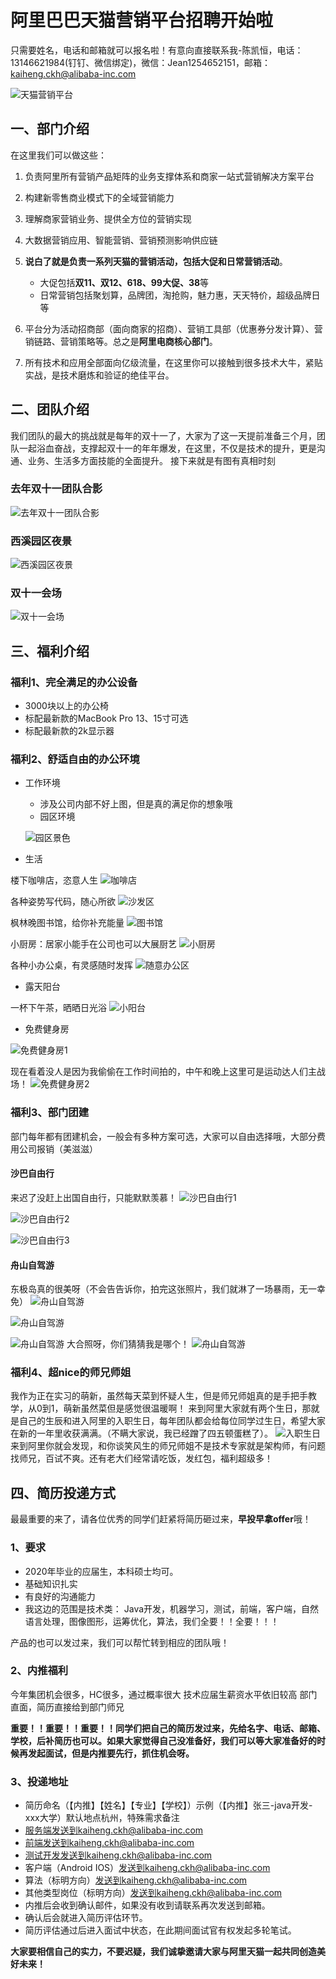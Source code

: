# 阿里巴巴天猫营销平台招聘开始啦

只需要姓名，电话和邮箱就可以报名啦！有意向直接联系我-陈凯恒，电话：13146621984(钉钉、微信绑定)，微信：Jean1254652151，邮箱：kaiheng.ckh@alibaba-inc.com

![天猫营销平台](https://github.com/lyflipped/tmall-2020-recommend/blob/master/%E7%B4%A0%E6%9D%90/%E8%90%A5%E9%94%80%E5%B9%B3%E5%8F%B0-min.jpg?raw=true)

## 一、部门介绍

在这里我们可以做这些： 

1. 负责阿里所有营销产品矩阵的业务支撑体系和商家一站式营销解决方案平台
2. 构建新零售商业模式下的全域营销能力
3. 理解商家营销业务、提供全方位的营销实现
4. 大数据营销应用、智能营销、营销预测影响供应链
5. **说白了就是负责一系列天猫的营销活动，包括大促和日常营销活动**。
    - 大促包括**双11、双12、618、99大促、38**等
    - 日常营销包括聚划算，品牌团，淘抢购，魅力惠，天天特价，超级品牌日等


6. 平台分为活动招商部（面向商家的招商）、营销工具部（优惠券分发计算）、营销链路、营销策略等。总之是**阿里电商核心部门**。
7. 所有技术和应用全部面向亿级流量，在这里你可以接触到很多技术大牛，紧贴实战，是技术磨炼和验证的绝佳平台。

## 二、团队介绍
我们团队的最大的挑战就是每年的双十一了，大家为了这一天提前准备三个月，团队一起浴血奋战，支撑起双十一的年年爆发，在这里，不仅是技术的提升，更是沟通、业务、生活多方面技能的全面提升。
接下来就是有图有真相时刻

### 去年双十一团队合影
![去年双十一团队合影](https://github.com/lyflipped/tmall-2020-recommend/blob/master/%E7%B4%A0%E6%9D%90/%E5%9B%A2%E9%98%9F1111%E5%90%88%E5%BD%B1.jpeg?raw=true)

### 西溪园区夜景

![西溪园区夜景](https://github.com/lyflipped/tmall-2020-recommend/blob/master/%E7%B4%A0%E6%9D%90/%E5%9B%AD%E5%8C%BA%E5%A4%9C%E6%99%AF.JPG?raw=true)

### 双十一会场

![双十一会场](https://github.com/lyflipped/tmall-2020-recommend/blob/master/%E7%B4%A0%E6%9D%90/%E5%8F%8C%E5%8D%81%E4%B8%80.JPG?raw=true)


## 三、福利介绍
### 福利1、完全满足的办公设备

- 3000块以上的办公椅
- 标配最新款的MacBook Pro 13、15寸可选
- 标配最新款的2k显示器

### 福利2、舒适自由的办公环境
- 工作环境
	- 涉及公司内部不好上图，但是真的满足你的想象哦 
	- 园区环境

	![园区景色](https://github.com/lyflipped/tmall-2020-recommend/blob/master/%E7%B4%A0%E6%9D%90/%E8%A5%BF%E6%BA%AA%E5%9B%AD%E5%8C%BA%E7%99%BD%E5%A4%A9-min.jpg?raw=true)

- 生活

楼下咖啡店，恣意人生
![咖啡店](https://github.com/lyflipped/tmall-2020-recommend/blob/master/%E7%B4%A0%E6%9D%90/%E6%A5%BC%E4%B8%8B%E5%92%96%E5%95%A1%E5%BA%97-min.jpg?raw=true)

各种姿势写代码，随心所欲
![沙发区](https://github.com/lyflipped/tmall-2020-recommend/blob/master/%E7%B4%A0%E6%9D%90/%E6%B2%99%E5%8F%91%E5%8C%BA-min.jpg?raw=true)

枫林晚图书馆，给你补充能量
![图书馆](https://github.com/lyflipped/tmall-2020-recommend/blob/master/%E7%B4%A0%E6%9D%90/%E5%9B%BE%E4%B9%A6%E9%A6%86-min.jpg?raw=true)

小厨房：居家小能手在公司也可以大展厨艺
![小厨房](https://github.com/lyflipped/tmall-2020-recommend/blob/master/%E7%B4%A0%E6%9D%90/%E5%85%AC%E5%8F%B8%E5%B0%8F%E5%8E%A8%E6%88%BF-min.jpg?raw=true)

各种小办公桌，有灵感随时发挥
![随意办公区](https://github.com/lyflipped/tmall-2020-recommend/blob/master/%E7%B4%A0%E6%9D%90/%E9%9A%8F%E6%84%8F%E5%8A%9E%E5%85%AC%E5%8C%BA-min.jpg?raw=true)

- 露天阳台

一杯下午茶，晒晒日光浴
![小阳台](https://github.com/lyflipped/tmall-2020-recommend/blob/master/%E7%B4%A0%E6%9D%90/%E5%B0%8F%E9%98%B3%E5%8F%B0.jpg?raw=true)

- 免费健身房

![免费健身房1](https://github.com/lyflipped/tmall-2020-recommend/blob/master/%E7%B4%A0%E6%9D%90/%E5%81%A5%E8%BA%AB%E6%88%BF1-min.jpg?raw=true)

现在看着没人是因为我偷偷在工作时间拍的，中午和晚上这里可是运动达人们主战场！
![免费健身房2](https://github.com/lyflipped/tmall-2020-recommend/blob/master/%E7%B4%A0%E6%9D%90/%E5%81%A5%E8%BA%AB%E6%88%BF2-min.jpg?raw=true)

### 福利3、部门团建
部门每年都有团建机会，一般会有多种方案可选，大家可以自由选择哦，大部分费用公司报销（美滋滋）
#### 沙巴自由行

来迟了没赶上出国自由行，只能默默羡慕！
![沙巴自由行1](https://github.com/lyflipped/tmall-2020-recommend/blob/master/%E7%B4%A0%E6%9D%90/%E6%B2%99%E5%B7%B4%E8%87%AA%E7%94%B1%E8%A1%8C.JPG?raw=true)

![沙巴自由行2](https://github.com/lyflipped/tmall-2020-recommend/blob/master/%E7%B4%A0%E6%9D%90/%E6%B2%99%E5%B7%B42-min.JPG?raw=true)

![沙巴自由行3](https://github.com/lyflipped/tmall-2020-recommend/blob/master/%E7%B4%A0%E6%9D%90/%E6%B2%99%E5%B7%B43-min.JPG?raw=true)
#### 舟山自驾游

东极岛真的很美呀（不会告告诉你，拍完这张照片，我们就淋了一场暴雨，无一幸免）
![舟山自驾游](https://github.com/lyflipped/tmall-2020-recommend/blob/master/%E7%B4%A0%E6%9D%90/%E4%B8%9C%E6%9E%81%E5%B2%9B%E7%81%AF%E5%A1%94-min.jpg?raw=true)

![舟山自驾游](https://github.com/lyflipped/tmall-2020-recommend/blob/master/%E7%B4%A0%E6%9D%90/%E4%B8%9C%E6%9E%81%E5%B2%9B%E7%AC%AC%E4%B8%80%E5%A4%A9-min.jpg?raw=true)

![舟山自驾游](https://github.com/lyflipped/tmall-2020-recommend/blob/master/%E7%B4%A0%E6%9D%90/%E8%81%9A%E9%A4%90-min.jpg?raw=true)
大合照呀，你们猜猜我是哪个！
![舟山自驾游](https://github.com/lyflipped/tmall-2020-recommend/blob/master/%E7%B4%A0%E6%9D%90/%E8%88%9F%E5%B1%B1%E8%87%AA%E7%94%B1%E8%A1%8C-%E4%B8%9C%E6%9E%81%E5%B2%9B-min.jpg?raw=true)

### 福利4、超nice的师兄师姐
我作为正在实习的萌新，虽然每天菜到怀疑人生，但是师兄师姐真的是手把手教学，从0到1，萌新虽然菜但是感觉很温暖啊！
来到阿里大家就有两个生日，那就是自己的生辰和进入阿里的入职生日，每年团队都会给每位同学过生日，希望大家在新的一年里收获满满。（不瞒大家说，我已经蹭了四五顿蛋糕了）。
![入职生日](https://github.com/lyflipped/tmall-2020-recommend/blob/master/%E7%B4%A0%E6%9D%90/%E7%94%9F%E6%97%A5-min.jpg?raw=true)
来到阿里你就会发现，和你谈笑风生的师兄师姐不是技术专家就是架构师，有问题找师兄，百试不爽。还有老大们经常请吃饭，发红包，福利超级多！

## 四、简历投递方式

最最重要的来了，请各位优秀的同学们赶紧将简历砸过来，**早投早拿offer**哦！
### 1、要求
- 2020年毕业的应届生，本科硕士均可。
- 基础知识扎实
- 有良好的沟通能力
- 我这边的范围是技术类：
Java开发，机器学习，测试，前端，客户端，自然语言处理，图像图形，运筹优化，算法，我们全要！！全要！！！

产品的也可以发过来，我们可以帮忙转到相应的团队哦！
### 2、内推福利
今年集团机会很多，HC很多，通过概率很大
技术应届生薪资水平依旧较高
部门直面，简历直接给到部门师兄

**重要！！重要！！重要！！同学们把自己的简历发过来，先给名字、电话、邮箱、学校，后补简历也可以。如果大家觉得自己没准备好，我们可以等大家准备好的时候再发起面试，但是内推要先行，抓住机会呀。**

### 3、投递地址
* 简历命名（【内推】【姓名】【专业】【学校】）示例（【内推】张三-java开发-xxx大学）默认地点杭州，特殊需求备注
* 服务端发送到kaiheng.ckh@alibaba-inc.com
* 前端发送到kaiheng.ckh@alibaba-inc.com
* 测试开发发送到kaiheng.ckh@alibaba-inc.com
* 客户端（Android IOS）发送到kaiheng.ckh@alibaba-inc.com
* 算法（标明方向）发送到kaiheng.ckh@alibaba-inc.com
* 其他类型岗位（标明方向）发送到kaiheng.ckh@alibaba-inc.com
* 内推后会收到确认邮件，如果没有收到请联系再次发送到邮箱。
* 确认后会就进入简历评估环节。
* 简历评估通过后进入面试中状态，在此期间面试官有权发起多轮笔试。

**大家要相信自己的实力，不要迟疑，我们诚挚邀请大家与阿里天猫一起共同创造美好未来！**





